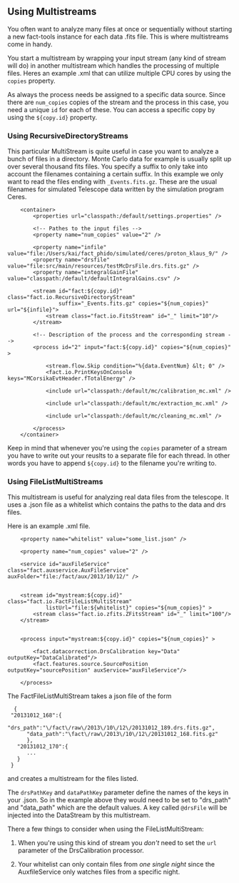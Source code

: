 ## Using Multistreams

You often want to analyze many files at once or sequentially without starting a new fact-tools instance for each
data .fits file. This is where multistreams come in handy.

You start a multistream by wrapping your input stream  (any kind of stream will do) in another multistream which handles 
the processing of multiple files. Heres an example .xml that can utilize multiple CPU cores by using the `copies` property.


As always the process needs be assigned to a specific data source. Since there are `num_copies` copies of the stream and
the process in this case, you need a unique `id` for each of these. You can access a specific copy by using the 
`${copy.id}` property.


### Using RecursiveDirectoryStreams

This particular MultiStream is quite useful in case you want to analyze a bunch of files in a directory. 
Monte Carlo data for example is usually split up over several thousand fits files. You specify a suffix 
to only take into account the filenames containing a certain suffix. In this example we only want to read 
the files ending with `_Events.fits.gz`. These are the usual filenames for simulated Telescope data written
by the simulation program Ceres.


        <container>
            <properties url="classpath:/default/settings.properties" />
      
            <!-- Pathes to the input files -->
            <property name="num_copies" value="2" />
        
            <property name="infile" value="file:/Users/kai/fact_phido/simulated/ceres/proton_klaus_9/" />
            <property name="drsfile" value="file:src/main/resources/testMcDrsFile.drs.fits.gz" />
            <property name="integralGainFile" value="classpath:/default/defaultIntegralGains.csv" />
        
            <stream id="fact:${copy.id}" class="fact.io.RecursiveDirectoryStream"
                    suffix="_Events.fits.gz" copies="${num_copies}" url="${infile}">
                <stream class="fact.io.FitsStream" id="_" limit="10"/>
            </stream>
        
            <!-- Description of the process and the corresponding stream -->
            <process id="2" input="fact:${copy.id}" copies="${num_copies}" >
        
                <stream.flow.Skip condition="%{data.EventNum} &lt; 0" />
                <fact.io.PrintKeysOnConsole keys="MCorsikaEvtHeader.fTotalEnergy" />
        
                <include url="classpath:/default/mc/calibration_mc.xml" />
        
                <include url="classpath:/default/mc/extraction_mc.xml" />
        
                <include url="classpath:/default/mc/cleaning_mc.xml" />
        
            </process>
        </container>

Keep in mind that whenever you're using the `copies` parameter of a stream you have to write out your reuslts 
to a separate file for each thread. In other words you have to append `${copy.id}` to the filename you're writing to.
 
 


### Using  FileListMultiStreams

This multistream is useful for analyzing real data files from the telescope. It uses a .json file as a whitelist
which contains the paths to the data and drs files.

Here is an example .xml file.


        <property name="whitelist" value="some_list.json" />

        <property name="num_copies" value="2" />

        <service id="auxFileService" class="fact.auxservice.AuxFileService" auxFolder="file:/fact/aux/2013/10/12/" />


        <stream id="mystream:${copy.id}" class="fact.io.FactFileListMultiStream"
                listUrl="file:${whitelist}" copies="${num_copies}" >
            <stream class="fact.io.zfits.ZFitsStream" id="_" limit="100"/>
        </stream>


        <process input="mystream:${copy.id}" copies="${num_copies}" >

            <fact.datacorrection.DrsCalibration key="Data" outputKey="DataCalibrated"/>
            <fact.features.source.SourcePosition outputKey="sourcePosition" auxService="auxFileService"/>

        </process>


The FactFileListMultiStream takes a json file of the form

      {
     "20131012_168":{
          "drs_path":"\/fact\/raw\/2013\/10\/12\/20131012_189.drs.fits.gz",
          "data_path":"\fact\/raw\/2013\/10\/12\/20131012_168.fits.gz"
          },
       "20131012_170":{
          ...
       }
     }

and creates a multistream for the files listed.

The `drsPathKey` and `dataPathKey` parameter define the names of the keys in your .json. So in the example above they
would need to be set to "drs_path" and "data_path" which are the default values. A key called `@drsFile` will
be injected into the DataStream by this multistream.

There a few things to consider when using the FileListMultiStream:

1. When you're using this kind of stream you *don't*  need to set the `url` parameter of the DrsCalibration processor.

2. Your whitelist can only contain files from *one single night* since the AuxfileService only watches files from a 
specific night.
